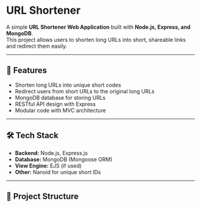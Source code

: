 # URL Shortener

A simple **URL Shortener Web Application** built with **Node.js, Express, and MongoDB**.  
This project allows users to shorten long URLs into short, shareable links and redirect them easily.

---

## 🚀 Features
- Shorten long URLs into unique short codes
- Redirect users from short URLs to the original long URLs
- MongoDB database for storing URLs
- RESTful API design with Express
- Modular code with MVC architecture

---

## 🛠️ Tech Stack
- **Backend:** Node.js, Express.js  
- **Database:** MongoDB (Mongoose ORM)  
- **View Engine:** EJS (if used)  
- **Other:** Nanoid for unique short IDs  

---

## 📂 Project Structure
